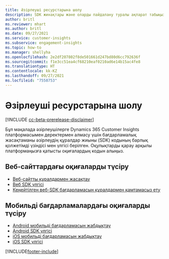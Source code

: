 ```yaml
---
title: Әзірлеуші ресурстарына шолу
description: SDK жинақтары және оларды пайдалану туралы ақпарат табыңыз.
author: britl
ms.reviewer: mhart
ms.author: britl
ms.date: 09/27/2021
ms.service: customer-insights
ms.subservice: engagement-insights
ms.topic: how-to
ms.manager: shellyha
ms.openlocfilehash: 2e2df207802f8de501661d247bd80d6cc792636f
ms.sourcegitcommit: f1e3cc51ea4cf68210eaf0210ad6e14b15ac4fe8
ms.translationtype: HT
ms.contentlocale: kk-KZ
ms.lasthandoff: 09/27/2021
ms.locfileid: "7558753"
---
```

# <a name="developer-resources-overview"></a>Әзірлеуші ресурстарына шолу

[!INCLUDE [cc-beta-prerelease-disclaimer](includes/cc-beta-prerelease-disclaimer.md)]

Бұл мақалада әзірлеушілерге Dynamics 365 Customer Insights платформасымен деректермен алмасу үшін бағдарламалық жасақтаманы әзірлеудің құралдар жиыны (SDK) кодының барлық қолжетімді үзіндісі мен үлгісі берілген. Оқулықтарды қарау арқылы платформаңызға қатысты оқиғалардың кодын алыңыз.

## <a name="capture-events-from-websites"></a>Веб-сайттардағы оқиғаларды түсіру

- [Веб-сайтты құралдармен жасақтау](instrument-website.md)
- [Веб SDK үлгісі](websdk-sample.md)
- [Кеңейтілген веб-SDK бағдарламасын құралдармен қамтамасыз ету](advanced-SDK-implementation.md)

## <a name="capture-events-from-mobile-apps"></a>Мобильді бағдарламалардағы оқиғаларды түсіру

- [Android мобильді бағдарламасын жабдықтау](get-started-android.md)
- [Android SDK үлгісі](androidsdk-sample.md)
- [iOS мобильді бағдарламасын жабдықтау](get-started-ios.md)
- [iOS SDK үлгісі](iossdk-sample.md)

[!INCLUDE[footer-include](../includes/footer-banner.md)]
